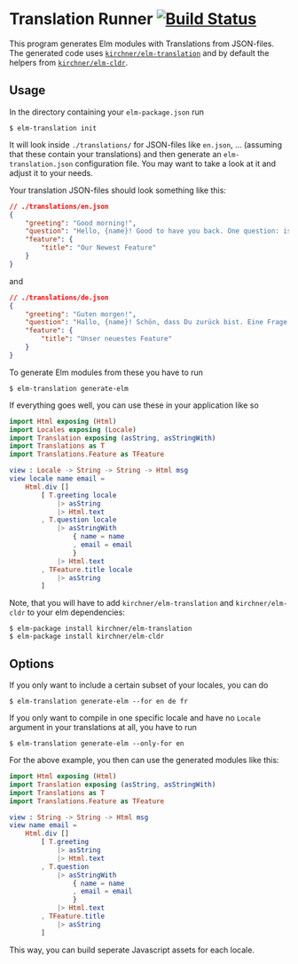 # Translation Runner [![Build Status](https://travis-ci.org/kirchner/elm-translation-runner.svg?branch=master)](https://travis-ci.org/kirchner/elm-translation-runner)
This program generates Elm modules with Translations from JSON-files. The
generated code uses
[`kirchner/elm-translation`](https://github.com/kirchner/elm-translation) and
by default the helpers from
[`kirchner/elm-cldr`](https://github.com/kirchner/elm-cldr).


## Usage

In the directory containing your `elm-package.json` run

```
$ elm-translation init
```

It will look inside `./translations/` for JSON-files like `en.json`, ...
(assuming that these contain your translations) and then generate an
`elm-translation.json` configuration file. You may want to take a look at it
and adjust it to your needs.

Your translation JSON-files should look something like this:

```json
// ./translations/en.json
{
    "greeting": "Good morning!",
    "question": "Hello, {name}! Good to have you back. One question: is {email} still your email address?",
    "feature": {
        "title": "Our Newest Feature"
    }
}
```

and

```json
// ./translations/de.json
{
    "greeting": "Guten morgen!",
    "question": "Hallo, {name}! Schön, dass Du zurück bist. Eine Frage: ist {email} immer noch deine aktuelle Email-Adresse?",
    "feature": {
        "title": "Unser neuestes Feature"
    }
}
```

To generate Elm modules from these you have to run

```
$ elm-translation generate-elm
```

If everything goes well, you can use these in your application like so

```elm
import Html exposing (Html)
import Locales exposing (Locale)
import Translation exposing (asString, asStringWith)
import Translations as T
import Translations.Feature as TFeature

view : Locale -> String -> String -> Html msg
view locale name email =
    Html.div []
        [ T.greeting locale
            |> asString
            |> Html.text
        , T.question locale
            |> asStringWith
                { name = name
                , email = email
                }
            |> Html.text
        , TFeature.title locale
            |> asString
        ]
```

Note, that you will have to add `kirchner/elm-translation` and
`kirchner/elm-cldr` to your elm dependencies:

```
$ elm-package install kirchner/elm-translation
$ elm-package install kirchner/elm-cldr
```


## Options

If you only want to include a certain subset of your locales, you can do

```
$ elm-translation generate-elm --for en de fr
```

If you only want to compile in one specific locale and have no `Locale` argument in your translations at all, you have to run

```
$ elm-translation generate-elm --only-for en
```

For the above example, you then can use the generated modules like this:

```elm
import Html exposing (Html)
import Translation exposing (asString, asStringWith)
import Translations as T
import Translations.Feature as TFeature

view : String -> String -> Html msg
view name email =
    Html.div []
        [ T.greeting
            |> asString
            |> Html.text
        , T.question
            |> asStringWith
                { name = name
                , email = email
                }
            |> Html.text
        , TFeature.title
            |> asString
        ]
```

This way, you can build seperate Javascript assets for each locale.
